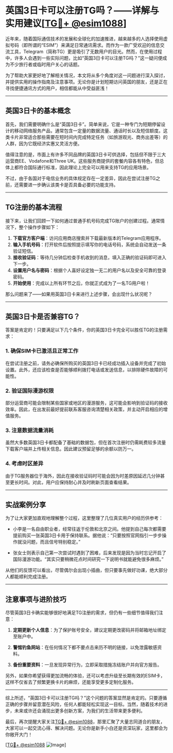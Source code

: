 # 英国3日卡可以注册TG吗？——详解与实用建议[[TG💪+ @esim1088](https://t.me/s/esim1088)]

近年来，随着国际通信技术的发展和全球化的加速推进，越来越多的人选择使用虚拟号码（即所谓的“ESIM”）来满足日常通讯需求。而作为一款广受欢迎的信息交流工具，Telegram（简称TG）更是吸引了无数用户的目光。然而，在使用过程中，许多人会遇到一些实际问题，比如“英国3日卡可以注册TG吗？”这一疑问便成为不少旅行者或临时用户关心的话题。

为了帮助大家更好地了解相关情况，本文将从多个角度对这一问题进行深入探讨，并提供实用的操作指南及注意事项。无论你是计划短期访问英国的朋友，还是正在寻找便捷通讯方式的用户，相信都能从中受益匪浅！

---

## 英国3日卡的基本概念

首先，我们需要明确什么是“英国3日卡”。简单来说，它是一种专门为短期停留设计的移动网络服务产品，通常包含一定量的数据流量、通话时长以及短信额度。这类卡片非常适合那些需要在短时间内完成特定任务（如旅游观光、商务出差等）的人群，因为它既经济实惠又灵活方便。

值得注意的是，市面上有许多不同品牌的英国3日卡可供选择，包括但不限于三大运营商EE、Vodafone和Three UK。这些服务商提供的套餐内容各有特色，但总体上都符合国际通行标准，因此理论上完全可以用来支持TG的应用场景。

不过，由于各国对于电信业务的具体规定存在一定差异，因此在尝试注册TG之前，还需要进一步确认该类卡是否具备必要的功能支持。

---

## TG注册的基本流程

接下来，让我们回顾一下如何通过普通手机号码完成TG账户的创建过程。通常情况下，整个操作步骤如下：

1. **下载官方客户端**：访问应用商店搜索并下载最新版本的Telegram应用程序。
2. **输入手机号码**：打开软件后按照提示填写你的电话号码，系统会自动发送一条验证短信。
3. **接收验证码**：等待几分钟后检查手机收到的消息，填入正确的验证码即可进入下一步。
4. **设置用户名与密码**：根据个人喜好设定独一无二的用户名以及安全可靠的登录密码。
5. **开始使用**：完成以上所有环节之后，你就正式成为了一名TG用户啦！

那么问题来了——如果用英国3日卡来进行上述步骤，会出现什么状况呢？

---

## 英国3日卡是否兼容TG？

答案是肯定的！只要满足以下几个条件，你的英国3日卡完全可以胜任TG的注册需求：

### 1. 确保SIM卡已激活且正常工作
在尝试注册之前，请务必确保所购买的英国3日卡已经成功插入设备并完成了初始设置。此外，还应该检查是否能够顺利拨打电话或发送信息，以排除硬件故障的可能性。

### 2. 验证国际漫游权限
部分运营商可能会限制某些国家或地区的漫游服务，这可能会影响到验证码的接收效率。因此，在出发前最好提前联系客服咨询清楚相关政策，并主动开启相应的增值服务。

### 3. 注意数据流量消耗
虽然大多数英国3日卡都配备了基础的数据包，但在首次注册时仍需耗费较多流量下载客户端并上传相关信息。因此建议预留足够的余额以防万一。

### 4. 考虑时区差异
由于TG服务器位于海外，因此在接收验证码时可能会因为时差原因延迟几分钟甚至更长时间。对此，用户应保持耐心并及时刷新页面查看结果。

---

## 实战案例分享

为了让大家更加直观地理解整个过程，这里整理了几位真实用户的经历供参考：

- 小李是一名自由职业者，经常往返于伦敦和北京之间。他提到自己每次都需要提前购买一张英国3日卡用于保持联系。据他说：“只要按照官网指引一步步操作就没问题，而且信号特别稳定。”
  
- 张女士则表示自己第一次尝试时遇到了困难，后来发现是因为当时忘记开启了国际漫游功能。“其实只要稍微花点时间研究一下说明书就能避免很多麻烦。”

从他们的反馈可以看出，尽管偶尔会出现小插曲，但只要事先做好功课，绝大部分人都能顺利完成注册。

---

## 注意事项与进阶技巧

尽管英国3日卡确实能够很好地满足TG注册的需求，但仍有一些细节值得我们注意：

1. **定期更新个人信息**：为了保护账号安全，建议定期更改密码并将邮箱地址绑定至账户中。
   
2. **警惕钓鱼网站**：在任何情况下都不要点击来历不明的链接，以免泄露敏感资料。
   
3. **备份重要资料**：一旦发现异常行为，立即采取措施冻结账户并向官方报告。

另外，如果你希望获得更加流畅的体验，还可以考虑升级至长期有效的ESIM卡，这样不仅省去了频繁更换卡片的麻烦，还能享受更多定制化服务。

---

综上所述，“英国3日卡可以注册TG吗？”这个问题的答案显然是肯定的。只要遵循正确的步骤并留意潜在风险，任何人都能轻松实现这一目标。当然，随着技术的进步，未来或许还会涌现出更多创新方案，为我们的生活带来更多便利。

最后，再次提醒大家关注[TG💪+ @esim1088](https://t.me/s/esim1088)，那里汇聚了大量志同道合的朋友，大家可以一起交流心得、解决问题。无论你是新手小白还是资深玩家，这里都会为你敞开大门！

[[TG💪+ @esim1088](https://t.me/s/esim1088) ![Image](https://i.postimg.cc/4NQfJmqS/Snipaste-2025-05-13-00-14-12.png)]
